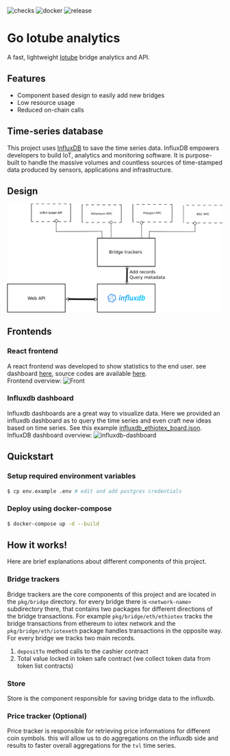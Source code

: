 ![checks](https://github.com/IoTube-analytics/go-iotube-analytics/actions/workflows/checks.yml/badge.svg)
![docker](https://github.com/IoTube-analytics/go-iotube-analytics/actions/workflows/docker.yml/badge.svg)
![release](https://github.com/IoTube-analytics/go-iotube-analytics/actions/workflows/release.yml/badge.svg)
# Go Iotube analytics
A fast, lightweight [Iotube](https://tube.iotex.io/) bridge analytics and API.
## Features
+ Component based design to easily add new bridges
+ Low resource usage
+ Reduced on-chain calls

## Time-series database
This project uses [InfluxDB](https://influxdb.com) to save the time series data. InfluxDB empowers developers to build IoT, analytics and monitoring software. It is purpose-built to handle the massive volumes and countless sources of time-stamped data produced by sensors, applications and infrastructure.
## Design
![Flow](assets/flow.png "Flow")

## Frontends
### React frontend
A react frontend was developed to show statistics to the end user. see dashboard [here](https://IoTube-analytics.github.io/react-iotube-analytics), source codes are available [here](https://github.com/IoTube-analytics/react-iotube-analytics).  
Frontend overview:
![Front](assets/front.png "Front")
### Influxdb dashboard
Influxdb dashboards are a great way to visualize data. Here we provided an influxdb dashboard as to query the time series and even craft new ideas based on time series.
See this example [influxdb_ethiotex_board.json](assets/influxdb_ethiotex_board.json).
InfluxDB dashboard overview:
![influxdb-dashboard](assets/influx-dahboard.png "Influxdb dashboard")
## Quickstart 
### Setup required environment variables
```sh
$ cp env.example .env # edit and add postgres credentials
```
### Deploy using docker-compose
```sh
$ docker-compose up -d --build 
```

## How it works!
Here are brief explanations about different components of this project.
### Bridge trackers
Bridge trackers are the core components of this project and are located in the `pkg/bridge` directory. for every bridge there is `<network-name>` subdirectory there, that contains two packages for different directions of the bridge transactions. For example `pkg/bridge/eth/ethiotex` tracks the  bridge transactions from ethereum to iotex network and the `pkg/bridge/eth/iotexeth` package handles transactions in the opposite way.  
For every bridge we tracks two main records. 
1. `depositTo` method calls to the cashier contract 
2. Total value locked in token safe contract (we collect token data from token list contracts) 
### Store
Store is the component responsible for saving bridge data to the influxdb. 
### Price tracker (Optional)
Price tracker is responsible for retrieving price informations for different coin symbols. this will allow us to do aggregations on the influxdb side and results to faster overall aggregations for the `tvl` time series.


